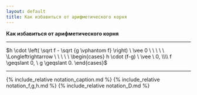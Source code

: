 ```yaml
---
layout: default
title: Как избавиться от арифметического корня
---
```


**Как избавиться от арифметического корня**

--- ---

$h \cdot \left( \sqrt f - \sqrt {g \vphantom f} \right) \ \vee 0 \ \ \ \ \ \Longleftrightarrow \ \ \ \ \ \begin{cases} h \cdot (f-g) \ \vee \ 0, \\\\ f \geqslant 0, \ g \geqslant 0. \end{cases}$

--- ---

{% include_relative notation_caption.md %}
{% include_relative notation_f,g,h.md %}
{% include_relative notation_D.md %}
